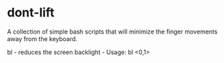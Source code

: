 # dont-lift
A collection of simple bash scripts that will minimize the finger movements away from the keyboard.

bl  - reduces the screen backlight  - Usage: bl <0,1>
